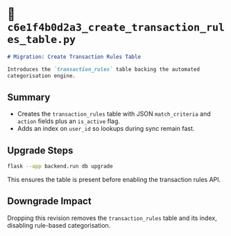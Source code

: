 # 📘 `c6e1f4b0d2a3_create_transaction_rules_table.py`

```markdown
# Migration: Create Transaction Rules Table

Introduces the `transaction_rules` table backing the automated
categorisation engine.
```

## Summary

- Creates the `transaction_rules` table with JSON `match_criteria` and
  `action` fields plus an `is_active` flag.
- Adds an index on `user_id` so lookups during sync remain fast.

## Upgrade Steps

```bash
flask --app backend.run db upgrade
```

This ensures the table is present before enabling the transaction rules
API.

## Downgrade Impact

Dropping this revision removes the `transaction_rules` table and its
index, disabling rule-based categorisation.

